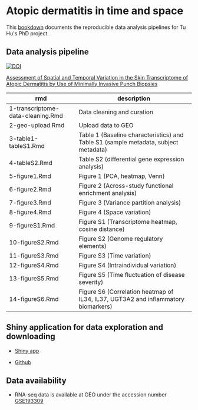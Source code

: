 # Atopic dermatitis in time and space

This [bookdown](https://github.com/rstudio/bookdown) documents the reproducible data analysis pipelines for Tu Hu's PhD project.

## Data analysis pipeline

[![DOI](https://zenodo.org/badge/378928145.svg)](https://zenodo.org/badge/latestdoi/378928145)

[Assessment of Spatial and Temporal Variation in the Skin Transcriptome of Atopic Dermatitis by Use of Minimally Invasive Punch Biopsies](02-AD-transcriptomics-time-space.Rmd)

| rmd                               | description                                                                         |
|-----------------------------------|-------------------------------------------------------------------------------------|
| 1-transcriptome-data-cleaning.Rmd | Data cleaning and curation                                                          |
| 2-geo-upload.Rmd                  | Upload data to GEO                                                                  |
| 3-table1-tableS1.Rmd              | Table 1 (Baseline characteristics) and Table S1 (sample metadata, subject metadata) |
| 4-tableS2.Rmd                     | Table S2 (differential gene expression analysis)                                    |
| 5-figure1.Rmd                     | Figure 1 (PCA, heatmap, Venn)                                                       |
| 6-figure2.Rmd                     | Figure 2 (Across-study functional enrichment analysis)                              |
| 7-figure3.Rmd                     | Figure 3 (Variance partition analysis)                                              |
| 8-figure4.Rmd                     | Figure 4 (Space variation)                                                          |
| 9-figureS1.Rmd                    | Figure S1 (Transcriptome heatmap, cosine distance)                                  |
| 10-figureS2.Rmd                   | Figure S2 (Genome regulatory elements)                                              |
| 11-figureS3.Rmd                   | Figure S3 (Time variation)                                                          |
| 12-figureS4.Rmd                   | Figure S4 (Intraindividual variation)                                               |
| 13-figureS5.Rmd                   | Figure S5 (Time fluctuation of disease severity)                                    |
| 14-figureS6.Rmd                   | Figure S6 (Correlation heatmap of IL34, IL37, UGT3A2 and inflammatory biomarkers)   |

## Shiny application for data exploration and downloading

-   [Shiny app](https://bit.ly/34OlBal)

-   [Github](https://github.com/tuhulab/Shiny_AD_time_space)

## Data availability

-   RNA-seq data is available at GEO under the accession number [GSE193309](https://www.ncbi.nlm.nih.gov/geo/query/acc.cgi?acc=GSE193309)
